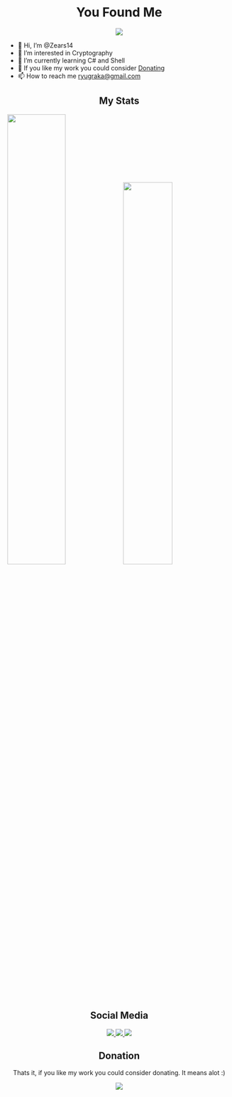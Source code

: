 <h1 align="center"> You Found Me </h1>
<p align="center"> <img src="https://komarev.com/ghpvc/?username=zears14&label=Profile%20views&color=0e75b6&style=for-the-badge"/> </p>


- 👋 Hi, I’m @Zears14
- 👀 I’m interested in Cryptography
- 🌱 I’m currently learning C# and Shell
- 💞️ If you like my work you could consider [Donating](https://ko-fi.com/zears)
- 📫 How to reach me [ryugraka@gmail.com](mailto://ryugraka@gmail.com)

<h2 align="center"> My Stats </h2>
<p align="left"> 
  <img width=51% src="https://github-readme-stats.vercel.app/api?username=zears14&show_icons=true&theme=onedark"/>
  <img width=47% src="https://github-readme-stats.vercel.app/api/top-langs?username=zears14&show_icons=true&locale=en&layout=compact"/>
</p>


<h2 align="center"> Social Media </h2>

<p align="center"> 
  <a href="https://youtube.com/@zears4825" text-align="center"> 
    <img src="https://img.shields.io/static/v1?label=+&message=Zears&color=FF0000&style=for-the-badge&logo=youtube"/> 
  </a>
  <a href="https://twitter.com/Zears14" text-align="center"> 
    <img src="https://img.shields.io/static/v1?label=+&message=Zears14&color=1DA1F2&style=for-the-badge&logo=twitter&logoColor=white"/>
  </a>
  <img src="https://img.shields.io/static/v1?label=+&message=Zears%231422&color=5865F2&style=for-the-badge&logo=discord&logoColor=white"/>
</p>




<h2 align="center"> Donation </h2>
<p align=center>Thats it, if you like my work you could consider donating. It means alot :)</p>

<p align="center"> <a href="https://ko-fi.com/zears" text-align="center" > <img align="center" src="https://img.shields.io/static/v1?label=+&message=Buy+Me+A+Coffee&color=6F4E37&style=for-the-badge&logo=kofi&logoColor=white"/> </a> </p>
<!---
Zears14/Zears14 is a ✨ special ✨ repository because its `README.md` (this file) appears on your GitHub profile.
You can click the Preview link to take a look at your changes.
--->
